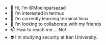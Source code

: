 - 👋 Hi, I’m @Moeinparsazad
- 👀 I’m interested in termux
- 🌱 I’m currently learning terminal linux
- 💞️ I’m looking to collaborate with my friends
- 📫 How to reach me ... No!
- ⛔ I'm studying security at Iran University.
<!---
Moeinparsazad/Moeinparsazad is a ✨ special ✨ repository because its `ABOUTME.md` (this file) appears on your GitHub profile.
You can click the Preview link to take a look at your changes.
--->
